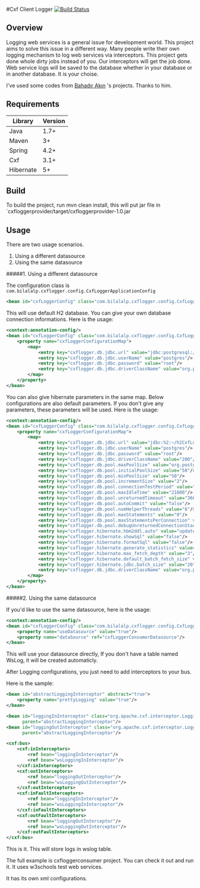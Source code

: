 #Cxf Client Logger [![Build Status](https://travis-ci.org/lalib/cxfclientlogger.svg?branch=master)](https://travis-ci.org/lalib/cxfclientlogger)


Overview
--------

Logging web services is a general issue for development world. This project aims to solve this issue in a different way.
Many people write their own logging mechanism to log web services via interceptors.
This project gets done whole dirty jobs instead of you.
Our interceptors will get the job done. Web service logs will be saved to the database whether in your database or in another database. 
It is your choise.


I've used some codes from  [Bahadır Akın](http://www.bahadirakin.com/) 's projects. Thanks to him.

Requirements
--------

| Library   | Version |
|-----------|---------|
| Java      | 1.7+    |
| Maven     | 3+      |
| Spring    | 4.2+    |
| Cxf       | 3.1+    |
| Hibernate | 5+      |


Build
--------

To build the project, run mvn clean install, this will put jar file in `cxfloggerprovider/target/cxfloggerprovider-1.0.jar

Usage
--------

There are two usage scenarios.

1. Using a different datasource
2. Using the same datasource

#####1. Using a different datasource

The configuration class is `com.bilalalp.cxflogger.config.CxfLoggerApplicationConfig`

```xml
<bean id="cxfLoggerConfig" class="com.bilalalp.cxflogger.config.CxfLoggerApplicationConfig"/>
```

This will use default H2 database. You can give your own database connection informations. Here is the usage:

```xml
<context:annotation-config/>
<bean id="cxfLoggerConfig" class="com.bilalalp.cxflogger.config.CxfLoggerApplicationConfig">
    <property name="cxfLoggerConfigurationMap">
        <map>
            <entry key="cxflogger.db.jdbc.url" value="jdbc:postgresql://localhost\:5432/mydb?characterEncoding\=UTF-8"/>
            <entry key="cxflogger.db.jdbc.userName" value="postgres"/>
            <entry key="cxflogger.db.jdbc.password" value="root"/>
            <entry key="cxflogger.db.jdbc.driverClassName" value="org.postgresql.Driver"/>
        </map>
    </property>
</bean>
```

You can also give hibernate parameters in the same map. Below configurations are also default parameters. If you don't give any parameters, these parameters will be used. Here is the usage:

```xml
<context:annotation-config/>
<bean id="cxfLoggerConfig" class="com.bilalalp.cxflogger.config.CxfLoggerApplicationConfig">
    <property name="cxfLoggerConfigurationMap">
        <map>
            <entry key="cxflogger.db.jdbc.url" value="jdbc:h2:~/h2CxfLoggerDb;AUTO_SERVER\=TRUE"/>
            <entry key="cxflogger.db.jdbc.userName" value="postgres"/>
            <entry key="cxflogger.db.jdbc.password" value="root"/>
            <entry key="cxflogger.db.jdbc.driverClassName" value="200"/>
            <entry key="cxflogger.db.pool.maxPoolSize" value="org.postgresql.Driver"/>
            <entry key="cxflogger.db.pool.initialPoolSize" value="50"/>
            <entry key="cxflogger.db.pool.minPoolSize" value="50"/>
            <entry key="cxflogger.db.pool.incrementSize" value="2"/>
            <entry key="cxflogger.db.pool.connectionTestPeriod" value="3600"/>
            <entry key="cxflogger.db.pool.maxIdleTime" value="21600"/>
            <entry key="cxflogger.db.pool.unreturnedTimeout" value="3600"/>
            <entry key="cxflogger.db.pool.autoCommit" value="false"/>
            <entry key="cxflogger.db.pool.numHelperThreads" value="6"/>
            <entry key="cxflogger.db.pool.maxStatements" value="0"/>
            <entry key="cxflogger.db.pool.maxStatementsPerConnection" value="0"/>
            <entry key="cxflogger.db.pool.debugUnreturnedConnectionStackTraces" value="false"/>
            <entry key="cxflogger.hibernate.hbm2ddl.auto" value="update"/>
            <entry key="cxflogger.hibernate.showSql" value="false"/>
            <entry key="cxflogger.hibernate.formatSql" value="false"/>
            <entry key="cxflogger.hibernate.generate_statistics" value="false"/>
            <entry key="cxflogger.hibernate.max_fetch_depth" value="3"/>
            <entry key="cxflogger.hibernate.default_batch_fetch_size" value="16"/>
            <entry key="cxflogger.hibernate.jdbc.batch_size" value="20"/>
            <entry key="cxflogger.db.jdbc.driverClassName" value="org.postgresql.Driver"/>
        </map>
    </property>
</bean>
```

#####2. Using the same datasource

If you'd like to use the same datasource, here is the usage:

```xml
<context:annotation-config/>
<bean id="cxfLoggerConfig" class="com.bilalalp.cxflogger.config.CxfLoggerApplicationConfig">
    <property name="useDatasource" value="true"/>
    <property name="dataSource" ref="cxfLoggerConsumerDatasource"/>
</bean>
```

This will use your datasource directly, If you don't have a table named WsLog, it will be created automaticly.

After Logging configurations, you just need to add interceptors to your bus.

Here is the sample:

```xml
<bean id="abstractLoggingInterceptor" abstract="true">
    <property name="prettyLogging" value="true"/>
</bean>

<bean id="loggingInInterceptor" class="org.apache.cxf.interceptor.LoggingInInterceptor"
      parent="abstractLoggingInterceptor"/>
<bean id="loggingOutInterceptor" class="org.apache.cxf.interceptor.LoggingOutInterceptor"
      parent="abstractLoggingInterceptor"/>

<cxf:bus>
    <cxf:inInterceptors>
        <ref bean="loggingInInterceptor"/>
        <ref bean="wsLoggingInInterceptor"/>
    </cxf:inInterceptors>
    <cxf:outInterceptors>
        <ref bean="loggingOutInterceptor"/>
        <ref bean="wsLoggingOutInterceptor"/>
    </cxf:outInterceptors>
    <cxf:inFaultInterceptors>
        <ref bean="loggingInInterceptor"/>
        <ref bean="wsLoggingInInterceptor"/>
    </cxf:inFaultInterceptors>
    <cxf:outFaultInterceptors>
        <ref bean="loggingOutInterceptor"/>
        <ref bean="wsLoggingOutInterceptor"/>
    </cxf:outFaultInterceptors>
</cxf:bus>
```

This is it. This will store logs in wslog table.

The full example is cxfloggerconsumer project. You can check it out and run it. It uses w3schools test web services.

It has its own xml configurations.
